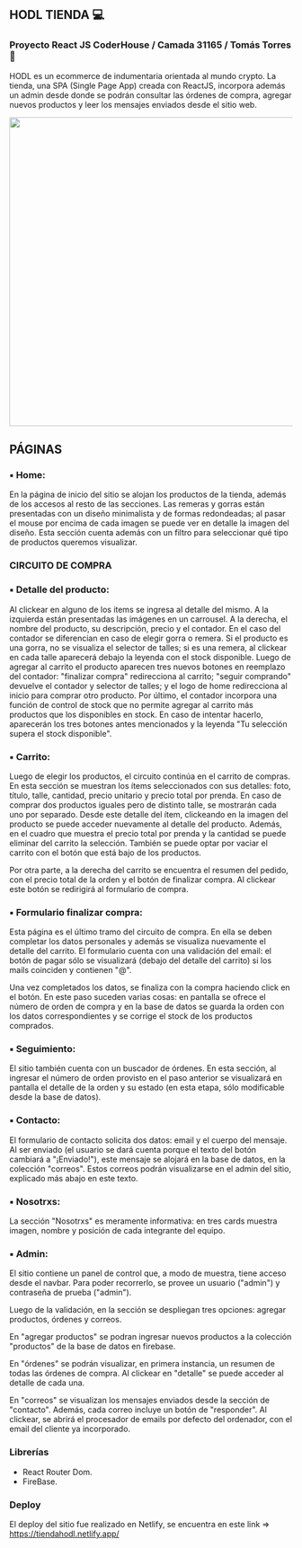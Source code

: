 ## HODL TIENDA 💻

### Proyecto React JS CoderHouse / Camada 31165 / Tomás Torres 📝


HODL es un ecommerce de indumentaria orientada al mundo crypto. La tienda, una SPA (Single Page App) creada con ReactJS, incorpora además un admin desde donde se podrán consultar las órdenes de compra, agregar nuevos productos y leer los mensajes enviados desde el sitio web.


<img src="https://firebasestorage.googleapis.com/v0/b/hodltienda-reactcoderhouse.appspot.com/o/gif%2Fhodltienda.gif?alt=media&token=be135b7c-36a3-4284-8e63-eab851c0aebe" width="550"/>

## PÁGINAS

### ▪ Home: 

En la página de inicio del sitio se alojan los productos de la tienda, además de los accesos al resto de las secciones. Las remeras y gorras están presentadas con un diseño minimalista y de formas redondeadas; al pasar el mouse por encima de cada imagen se puede ver en detalle la imagen del diseño. Esta sección cuenta además con un filtro para seleccionar qué tipo de productos queremos visualizar.

### CIRCUITO DE COMPRA

### ▪ Detalle del producto:

Al clickear en alguno de los items se ingresa al detalle del mismo. A la izquierda están presentadas las imágenes en un carrousel. A la derecha, el nombre del producto, su descripción, precio y el contador. En el caso del contador se diferencian en caso de elegir gorra o remera. Si el producto es una gorra, no se visualiza el selector de talles; si es una remera, al clickear en cada talle aparecerá debajo la leyenda con el stock disponible. 
Luego de agregar al carrito el producto aparecen tres nuevos botones en reemplazo del contador: "finalizar compra" redirecciona al carrito; "seguir comprando" devuelve el contador y selector de talles; y el logo de home redirecciona al inicio para comprar otro producto.
Por último, el contador incorpora una función de control de stock que no permite agregar al carrito más productos que los disponibles en stock. En caso de intentar hacerlo, aparecerán los tres botones antes mencionados y la leyenda "Tu selección supera el stock disponible".


### ▪ Carrito:

Luego de elegir los productos, el circuito continúa en el carrito de compras. En esta sección se muestran los ítems seleccionados con sus detalles: foto, título, talle, cantidad, precio unitario y precio total por prenda. En caso de comprar dos productos iguales pero de distinto talle, se mostrarán cada uno por separado. Desde este detalle del ítem, clickeando en la imagen del producto se puede acceder nuevamente al detalle del producto. Además, en el cuadro que muestra el precio total por prenda y la cantidad se puede eliminar del carrito la selección. También se puede optar por vaciar el carrito con el botón que está bajo de los productos.

Por otra parte, a la derecha del carrito se encuentra el resumen del pedido, con el precio total de la orden y el botón de finalizar compra. Al clickear este botón se redirigirá al formulario de compra.


### ▪ Formulario finalizar compra:

Esta página es el último tramo del circuito de compra. En ella se deben completar los datos personales y además se visualiza nuevamente el detalle del carrito. El formulario cuenta con una validación del email: el botón de pagar sólo se visualizará (debajo del detalle del carrito) si los mails coinciden y contienen "@".

Una vez completados los datos, se finaliza con la compra haciendo click en el botón. En este paso suceden varias cosas: en pantalla se ofrece el número de orden de compra y en la base de datos se guarda la orden con los datos correspondientes y se corrige el stock de los productos comprados.


### ▪ Seguimiento: 

El sitio también cuenta con un buscador de órdenes. En esta sección, al ingresar el número de orden provisto en el paso anterior se visualizará en pantalla el detalle de la orden y su estado (en esta etapa, sólo modificable desde la base de datos).

### ▪ Contacto:

El formulario de contacto solicita dos datos: email y el cuerpo del mensaje. Al ser enviado (el usuario se dará cuenta porque el texto del botón cambiará a "¡Enviado!"), este mensaje se alojará en la base de datos, en la colección "correos". Estos correos podrán visualizarse en el admin del sitio, explicado más abajo en este texto.

### ▪ Nosotrxs:

La sección "Nosotrxs" es meramente informativa: en tres cards muestra imagen, nombre y posición de cada integrante del equipo.

### ▪ Admin:

El sitio contiene un panel de control que, a modo de muestra, tiene acceso desde el navbar. Para poder recorrerlo, se provee un usuario ("admin") y contraseña de prueba ("admin"). 

Luego de la validación, en la sección se despliegan tres opciones: agregar productos, órdenes y correos.

En "agregar productos" se podran ingresar nuevos productos a la colección "productos" de la base de datos en firebase.

En "órdenes" se podrán visualizar, en primera instancia, un resumen de todas las órdenes de compra. Al clickear en "detalle" se puede acceder al detalle de cada una.

En "correos" se visualizan los mensajes enviados desde la sección de "contacto". Además, cada correo incluye un botón de "responder". Al clickear, se abrirá el procesador de emails por defecto del ordenador, con el email del cliente ya incorporado.

### Librerías

- React Router Dom.
- FireBase.


### Deploy

El deploy del sitio fue realizado en Netlify, se encuentra en este link => https://tiendahodl.netlify.app/
